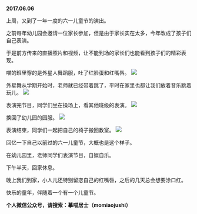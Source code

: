 
          
**2017.06.06**

上周，又到了一年一度的六一儿童节的演出。

之前每年幼儿园会邀请一位家长参加，但是由于家长实在太多，今年改成了孩子们自己表演。

于是前方传来的直播照片和视频，让不能到场的家长们也能看到孩子们的精彩表现。

喵的班里穿的是外星人舞蹈服，吐了红脸蛋和红嘴唇。
![](//upload-images.jianshu.io/upload_images/51001-08079b1ddb8798e5.JPG)


外星舞从学期开始时，老师就已经带着跳了，平时在家里也都让我们放着音乐跳着玩儿。
![](//upload-images.jianshu.io/upload_images/51001-fd0cd6afea05fdee.JPG)


表演完节目，同学们坐在操场上，看其他班级的表演。
![](//upload-images.jianshu.io/upload_images/51001-1745e1869552779a.JPG)


换回了幼儿园的园服。
![](//upload-images.jianshu.io/upload_images/51001-cb6085dde840b12a.JPG)


表演结束，同学们一起把自己的椅子搬回教室。
![](//upload-images.jianshu.io/upload_images/51001-2582030f1e8845d3.JPG)


回忆一下自己以前过的六一儿童节，大概也是这个样子。

在幼儿园里，老师同学们表演节目，自娱自乐。

下午半天，回家休息。

晚上我们到家，小人儿还特别留恋自己的红嘴唇，之后的几天总会想要涂口红。

快乐的童年，伴随着一个有一个儿童节。


**个人微信公众号，请搜索：摹喵居士（momiaojushi）**

        